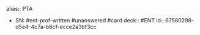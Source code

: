 alias:: PTA

- SN: #ent-prof-written #unanswered #card
  deck:: #ENT
  id:: 67580298-d5e4-4c7a-b8cf-ecce2a3bf3cc